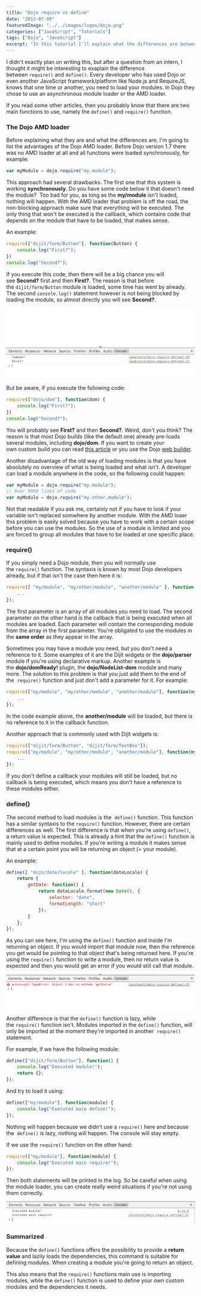 ```yaml
---
title: "Dojo require vs define"
date: "2013-07-09"
featuredImage: "../../images/logos/dojo.png"
categories: ["JavaScript", "Tutorials"]
tags: ["Dojo", "JavaScript"]
excerpt: "In this tutorial I'll explain what the differences are between loading dependencies through require and define."
---
```


I didn't exactly plan on writing this, but after a question from an intern, I thought it might be interesting to exaplain the difference between `require()` and `define()`. Every developer who has used Dojo or even another JavaScript framework/platform like Node.js and RequireJS, knows that one time or another, you need to load your modules. In Dojo they chose to use an asynchronous module loader or the AMD loader.

If you read some other articles, then you probably know that there are two main functions to use, namely the `define()` and `require()` function.

### The Dojo AMD loader

Before explaining what they are and what the differences are, I'm going to list the advantages of the Dojo AMD loader. Before Dojo version 1.7 there was no AMD loader at all and all functions were loaded synchronously, for example:

```javascript
var myModule = dojo.require("my.module");
```

This approach had several drawbacks. The first one that this system is working **synchronously**. Do you have some code below it that doesn't need the module?  Too bad for you, as long as the **my/module** isn't loaded, nothing will happen. With the AMD loader that problem is off the road, the non-blocking approach make sure that everything will be executed. The only thing that won't be executed is the callback, which contains code that depends on the module that have to be loaded, that makes sense.

An example:

```javascript
require(["dijit/form/Button"], function(Button) {
    console.log("First?");
})
console.log("Second?");
```

If you execute this code, then there will be a big chance you will see **Second?** first and then **First?**. The reason is that before the `dijit/form/Button` module is loaded, some time has went by already. The second `console.log()` statement however is not being blocked by loading the module, so almost directly you will see **Second?**.

![console-async-amd](images/console-async-amd.png)

But be aware, if you execute the following code:

```javascript
require(["dojo/dom"], function(dom) {
    console.log("First?");
})
console.log("Second?");
```

You will probably see **First?** and then **Second?**. Weird, don't you think? The reason is that most Dojo builds (like the default one) already pre-loads several modules, including **dojo/dom**. If you want to create your own custom build you can read [this article](http://dojotoolkit.org/documentation/tutorials/1.9/build/) or you use the Dojo [web builder](http://build.dojotoolkit.org).

Another disadvantage of the old way of loading modules is that you have absolutely no overview of what is being loaded and what isn't. A developer can load a module anywhere in the code, so the following could happen:

```javascript
var myModule = dojo.require("my.module");
// Over 9000 lines of code
var myModule = dojo.require("my.other.module");
```

Not that readable if you ask me, certainly not if you have to look if your variable isn't replaced somwhere by another module. With the AMD loaer this problem is easily solved because you have to work with a certain scope before you can use the modules. So the use of a module is limited and you are forced to group all modules that have to be loaded at one specific place.

### require()

If you simply need a Dojo module, then you will normally use the `require()` function. The syntaxis is known by most Dojo developers already, but if that isn't the case then here it is:

```javascript
require([ "my/module", "my/other/module", "another/module" ], function(myModule, myOtherModule, anotherModule) {
    ...
});
```

The first parameter is an array of all modules you need to load. The second parameter on the other hand is the callback that is being executed when all modules are loaded. Each parameter will contain the corresponding module from the array in the first parameter. You're obligated to use the modules in the **same order** as they appear in the array.

Sometimes you may have a module you need, but you don't need a reference to it. Some examples of it are the Dijit widgets or the **dojo/parser** module if you're using declarative markup. Another example is the **dojo/domReady!** plugin, the **dojo/NodeList-dom** module and many more. The solution to this problem is that you just add them to the end of the  `require()` function and just don't add a parameter for it. For example:

```javascript
require(["my/module", "my/other/module", "another/module"], function(myModule, myOtherModule) {
    ...
});
```

In the code example above, the **another/module** will be loaded, but there is no reference to it in the callback function.

Another approach that is commonly used with Dijit widgets is:

```javascript
require(["dijit/form/Button", "dijit/form/TextBox"]);
require(["my/module", "my/other/module", "another/module"], function(myModule, myOtherModule) {
    ...
});
```

If you don't define a callback your modules will still be loaded, but no callback is being executed, which means you don't have a reference to these modules either.

### define()

The second method to load modules is the  `define()` function. This function has a similar syntaxis to the `require()` function. However, there are certain differences as well. The first difference is that when you're using `define()`, a return value is expected. This is already a hint that the `define()` function is mainly used to define modules. If you're writing a module it makes sense that at a certain point you will be returning an object (= your module).

An example:

```javascript
define([ "dojo/date/locale" ], function(dateLocale) {
    return {
        getDate: function() {
            return dateLocale.format(new Date(), {
                selector: "date",
                formatLength: "short"
            });
        }
    };
});
```

As you can see here, I'm using the `define()` function and inside I'm returning an object. If you would import that module now, then the reference you get would be pointing to that object that's being returned here. If you're using the `require()` function to write a module, then no return value is expected and then you would get an error if you would still call that module.

![failure-require](images/failure-require.png)

Another difference is that the `define()` function is lazy, while the `require()` function isn't. Modules imported in the `define()` function, will only be imported at the moment they're imported in another  `require()` statement.

For example, if we have the following module:

```javascript
define(["dijit/form/Button"], function() {
    console.log("Executed module!");
    return {};
});
```

And try to load it using:

```javascript
define(["my/module"], function(module) {
    console.log("Executed main define!");
});
```

Nothing will happen because we didn't use a `require()` here and because the  `define()` is lazy, nothing will happen. The console will stay empty.

If we use the `require()` function on the other hand:

```javascript
require(["my/module"], function(module) {
    console.log("Executed main require!");
});
```

Then both statements will be printed in the log. So be careful when using the module loader, you can create really weird situations if you're not using them correctly.

![require-vs-define](images/require-vs-define.png)

### Summarized

Because the `define()` functions offers the possibility to provide a **return value** and lazily loads the dependencies, this command is suitable for defining modules. When creating a module you're going to return an object.

This also means that the `require()` functions main use is importing modules, while the `define()` function is used to define your own custom modules and the dependencies it needs.

